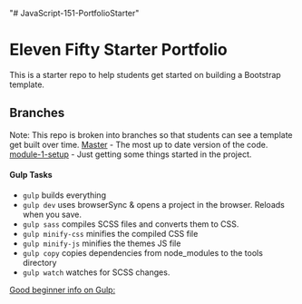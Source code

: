 "# JavaScript-151-PortfolioStarter" 

# Eleven Fifty Starter Portfolio
This is a starter repo to help students get started on building a Bootstrap template. 

## Branches
Note: This repo is broken into branches so that students can see a template get built over time. 
[Master](https://github.com/ElevenfiftyAcademy/JavaScript-151-PortfolioStarter) - The most up to date version of the code.
[module-1-setup](https://github.com/ElevenfiftyAcademy/JavaScript-151-PortfolioStarter/tree/module-1-setup) - Just getting some things started in the project.


#### Gulp Tasks

- `gulp` builds everything
- `gulp dev` uses browserSync & opens a project in the browser. Reloads when you save.
- `gulp sass` compiles SCSS files and converts them to CSS.
- `gulp minify-css` minifies the compiled CSS file
- `gulp minify-js` minifies the themes JS file
- `gulp copy` copies dependencies from node_modules to the tools directory 
- `gulp watch` watches for SCSS changes.

[Good beginner info on Gulp:](https://css-tricks.com/gulp-for-beginners/)


